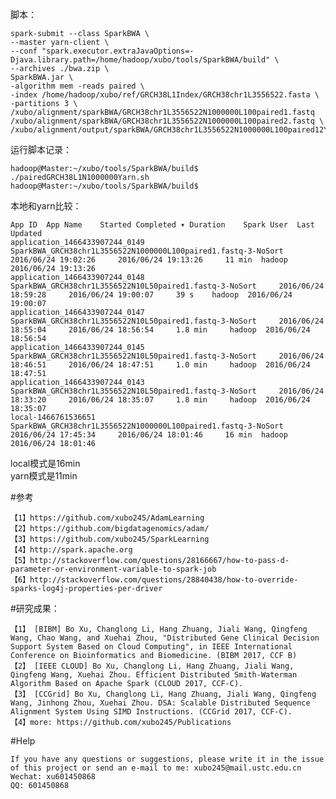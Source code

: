 
脚本：

	spark-submit --class SparkBWA \
	--master yarn-client \
	--conf "spark.executor.extraJavaOptions=-Djava.library.path=/home/hadoop/xubo/tools/SparkBWA/build" \
	--archives ./bwa.zip \
	SparkBWA.jar \
	-algorithm mem -reads paired \
	-index /home/hadoop/xubo/ref/GRCH38L1Index/GRCH38chr1L3556522.fasta \
	-partitions 3 \
	/xubo/alignment/sparkBWA/GRCH38chr1L3556522N1000000L100paired1.fastq /xubo/alignment/sparkBWA/GRCH38chr1L3556522N1000000L100paired2.fastq \
	/xubo/alignment/output/sparkBWA/GRCH38chr1L3556522N1000000L100paired12Yarn


运行脚本记录：

	hadoop@Master:~/xubo/tools/SparkBWA/build$ ./pairedGRCH38L1N1000000Yarn.sh 
	hadoop@Master:~/xubo/tools/SparkBWA/build$  



本地和yarn比较：
	
	App ID	App Name	Started	Completed ▾	Duration	Spark User	Last Updated
	application_1466433907244_0149	SparkBWA_GRCH38chr1L3556522N1000000L100paired1.fastq-3-NoSort 	2016/06/24 19:02:26 	2016/06/24 19:13:26 	11 min 	hadoop 	2016/06/24 19:13:26
	application_1466433907244_0148	SparkBWA_GRCH38chr1L3556522N10L50paired1.fastq-3-NoSort 	2016/06/24 18:59:28 	2016/06/24 19:00:07 	39 s 	hadoop 	2016/06/24 19:00:07
	application_1466433907244_0147	SparkBWA_GRCH38chr1L3556522N10L50paired1.fastq-3-NoSort 	2016/06/24 18:55:04 	2016/06/24 18:56:54 	1.8 min 	hadoop 	2016/06/24 18:56:54
	application_1466433907244_0145	SparkBWA_GRCH38chr1L3556522N10L50paired1.fastq-3-NoSort 	2016/06/24 18:46:51 	2016/06/24 18:47:51 	1.0 min 	hadoop 	2016/06/24 18:47:51
	application_1466433907244_0143	SparkBWA_GRCH38chr1L3556522N10L50paired1.fastq-3-NoSort 	2016/06/24 18:33:20 	2016/06/24 18:35:07 	1.8 min 	hadoop 	2016/06/24 18:35:07
	local-1466761536651	SparkBWA_GRCH38chr1L3556522N1000000L100paired1.fastq-3-NoSort 	2016/06/24 17:45:34 	2016/06/24 18:01:46 	16 min 	hadoop 	2016/06/24 18:01:46

local模式是16min  
yarn模式是11min

#参考

	【1】https://github.com/xubo245/AdamLearning
	【2】https://github.com/bigdatagenomics/adam/ 
	【3】https://github.com/xubo245/SparkLearning
	【4】http://spark.apache.org
	【5】http://stackoverflow.com/questions/28166667/how-to-pass-d-parameter-or-environment-variable-to-spark-job  
	【6】http://stackoverflow.com/questions/28840438/how-to-override-sparks-log4j-properties-per-driver

		
#研究成果：

	【1】 [BIBM] Bo Xu, Changlong Li, Hang Zhuang, Jiali Wang, Qingfeng Wang, Chao Wang, and Xuehai Zhou, "Distributed Gene Clinical Decision Support System Based on Cloud Computing", in IEEE International Conference on Bioinformatics and Biomedicine. (BIBM 2017, CCF B)
	【2】 [IEEE CLOUD] Bo Xu, Changlong Li, Hang Zhuang, Jiali Wang, Qingfeng Wang, Xuehai Zhou. Efficient Distributed Smith-Waterman Algorithm Based on Apache Spark (CLOUD 2017, CCF-C).
	【3】 [CCGrid] Bo Xu, Changlong Li, Hang Zhuang, Jiali Wang, Qingfeng Wang, Jinhong Zhou, Xuehai Zhou. DSA: Scalable Distributed Sequence Alignment System Using SIMD Instructions. (CCGrid 2017, CCF-C).
	【4】more: https://github.com/xubo245/Publications
	
#Help

	If you have any questions or suggestions, please write it in the issue of this project or send an e-mail to me: xubo245@mail.ustc.edu.cn
	Wechat: xu601450868
	QQ: 601450868
	